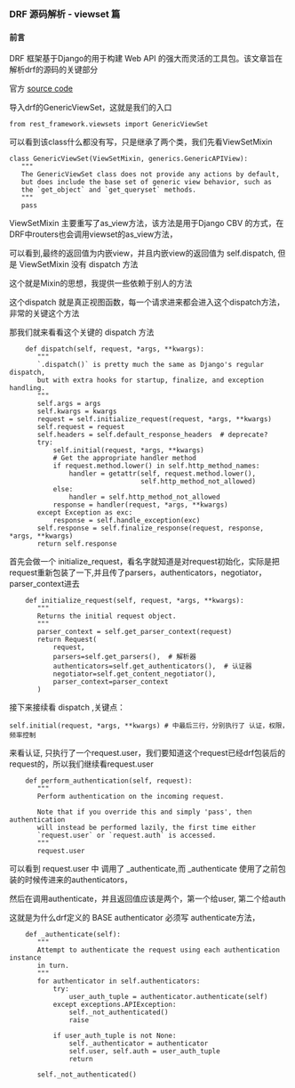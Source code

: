 ### DRF 源码解析 - viewset 篇

#### 前言
DRF 框架基于Django的用于构建 Web API 的强大而灵活的工具包。该文章旨在解析drf的源码的关键部分

官方 [source code](https://github.com/encode/django-rest-framework)

导入drf的GenericViewSet，这就是我们的入口
```python3
from rest_framework.viewsets import GenericViewSet
```

可以看到该class什么都没有写，只是继承了两个类，我们先看ViewSetMixin
 ```python3
 class GenericViewSet(ViewSetMixin, generics.GenericAPIView):
    """
    The GenericViewSet class does not provide any actions by default,
    but does include the base set of generic view behavior, such as
    the `get_object` and `get_queryset` methods.
    """
    pass
 ```
 
 ViewSetMixin  主要重写了as_view方法，该方法是用于Django CBV 的方式，在DRF中routers也会调用viewset的as_view方法，
 
 可以看到,最终的返回值为内嵌view，并且内嵌view的返回值为 self.dispatch, 但是 ViewSetMixin 没有 dispatch 方法
 
 这个就是Mixin的思想，我提供一些依赖于别人的方法
 
 这个dispatch 就是真正视图函数，每一个请求进来都会进入这个dispatch方法，非常的关键这个方法
 
 那我们就来看看这个关键的 dispatch 方法
 
 ```python3
     def dispatch(self, request, *args, **kwargs):
        """
        `.dispatch()` is pretty much the same as Django's regular dispatch,
        but with extra hooks for startup, finalize, and exception handling.
        """
        self.args = args
        self.kwargs = kwargs
        request = self.initialize_request(request, *args, **kwargs)
        self.request = request
        self.headers = self.default_response_headers  # deprecate?
        try:
            self.initial(request, *args, **kwargs)
            # Get the appropriate handler method
            if request.method.lower() in self.http_method_names:
                handler = getattr(self, request.method.lower(),
                                  self.http_method_not_allowed)
            else:
                handler = self.http_method_not_allowed
            response = handler(request, *args, **kwargs)
        except Exception as exc:
            response = self.handle_exception(exc)
        self.response = self.finalize_response(request, response, *args, **kwargs)
        return self.response
 ```
 
 首先会做一个 initialize_request，看名字就知道是对request初始化，实际是把request重新包装了一下,并且传了parsers，authenticators，negotiator，parser_context进去
 ```python3
     def initialize_request(self, request, *args, **kwargs):
        """
        Returns the initial request object.
        """
        parser_context = self.get_parser_context(request)
        return Request(
            request,
            parsers=self.get_parsers(),  # 解析器
            authenticators=self.get_authenticators(),  # 认证器
            negotiator=self.get_content_negotiator(),
            parser_context=parser_context
        )
 ```
 
 接下来接续看 dispatch ,关键点：
 ```python3
 self.initial(request, *args, **kwargs) # 中最后三行，分别执行了 认证，权限，频率控制
 ```
 
 来看认证, 只执行了一个request.user，我们要知道这个request已经drf包装后的request的，所以我们继续看request.user
 
 ```python3
     def perform_authentication(self, request):
        """
        Perform authentication on the incoming request.

        Note that if you override this and simply 'pass', then authentication
        will instead be performed lazily, the first time either
        `request.user` or `request.auth` is accessed.
        """
        request.user
 ```
 
 可以看到 request.user 中 调用了 _authenticate,而 _authenticate 使用了之前包装的时候传进来的authenticators，
 
 然后在调用authenticate，并且返回值应该是两个，第一个给user, 第二个给auth
 
 这就是为什么drf定义的 BASE authenticator 必须写 authenticate方法，
 
 ```python3
     def _authenticate(self):
        """
        Attempt to authenticate the request using each authentication instance
        in turn.
        """
        for authenticator in self.authenticators:
            try:
                user_auth_tuple = authenticator.authenticate(self)
            except exceptions.APIException:
                self._not_authenticated()
                raise

            if user_auth_tuple is not None:
                self._authenticator = authenticator
                self.user, self.auth = user_auth_tuple
                return

        self._not_authenticated()
 ```
 
 
